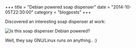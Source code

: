 +++
title = "Debian powered soap dispenser"
date = "2014-10-05T22:30:00"
category = "blogposts"
+++

Discovered an interesting soap dispenser at work:
<!--more-->
![Is this soap dispenser Debian powered?](/content/post/04deb/deb.jpg)

Well, they say GNU/Linux runs on anything.. :)
